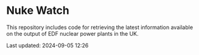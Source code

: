 # Nuke Watch

This repository includes code for retrieving the latest information available on the output of EDF nuclear power plants in the UK.

Last updated: 2024-09-05 12:26